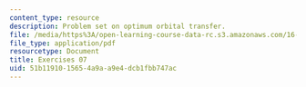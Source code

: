```yaml
---
content_type: resource
description: Problem set on optimum orbital transfer.
file: /media/https%3A/open-learning-course-data-rc.s3.amazonaws.com/16-346-astrodynamics-fall-2008/51b1191015654a9aa9e4dcb1fbb747ac_ex_07.pdf
file_type: application/pdf
resourcetype: Document
title: Exercises 07
uid: 51b11910-1565-4a9a-a9e4-dcb1fbb747ac
---
```

